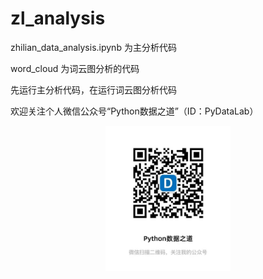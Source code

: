 # zl_analysis

zhilian_data_analysis.ipynb 为主分析代码

word_cloud 为词云图分析的代码

先运行主分析代码，在运行词云图分析代码

欢迎关注个人微信公众号“Python数据之道”（ID：PyDataLab）

<!-- <img src="http://oqb5ftrdh.bkt.clouddn.com/17-6-14/55662557.jpg" width="240" height="240"/> -->

<div align="center">
    <img src="../../02photo/QR-Python数据知道.jpg" width="200"/>
</div>